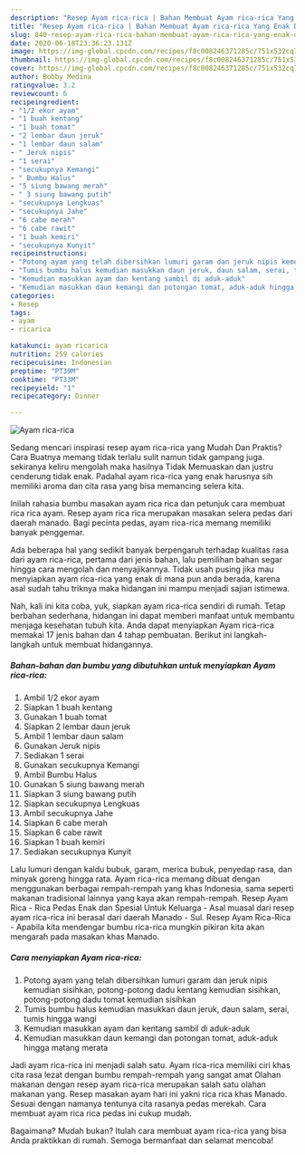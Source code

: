 ```yaml
---
description: "Resep Ayam rica-rica | Bahan Membuat Ayam rica-rica Yang Enak Dan Lezat"
title: "Resep Ayam rica-rica | Bahan Membuat Ayam rica-rica Yang Enak Dan Lezat"
slug: 840-resep-ayam-rica-rica-bahan-membuat-ayam-rica-rica-yang-enak-dan-lezat
date: 2020-06-18T23:36:23.131Z
image: https://img-global.cpcdn.com/recipes/f8c008246371285c/751x532cq70/ayam-rica-rica-foto-resep-utama.jpg
thumbnail: https://img-global.cpcdn.com/recipes/f8c008246371285c/751x532cq70/ayam-rica-rica-foto-resep-utama.jpg
cover: https://img-global.cpcdn.com/recipes/f8c008246371285c/751x532cq70/ayam-rica-rica-foto-resep-utama.jpg
author: Bobby Medina
ratingvalue: 3.2
reviewcount: 6
recipeingredient:
- "1/2 ekor ayam"
- "1 buah kentang"
- "1 buah tomat"
- "2 lembar daun jeruk"
- "1 lembar daun salam"
- " Jeruk nipis"
- "1 serai"
- "secukupnya Kemangi"
- " Bumbu Halus"
- "5 siung bawang merah"
- " 3 siung bawang putih"
- "secukupnya Lengkuas"
- "secukupnya Jahe"
- "6 cabe merah"
- "6 cabe rawit"
- "1 buah kemiri"
- "secukupnya Kunyit"
recipeinstructions:
- "Potong ayam yang telah dibersihkan lumuri garam dan jeruk nipis kemudian sisihkan, potong-potong dadu kentang kemudian sisihkan, potong-potong dadu tomat kemudian sisihkan"
- "Tumis bumbu halus kemudian masukkan daun jeruk, daun salam, serai, tumis hingga wangi"
- "Kemudian masukkan ayam dan kentang sambil di aduk-aduk"
- "Kemudian masukkan daun kemangi dan potongan tomat, aduk-aduk hingga matang merata"
categories:
- Resep
tags:
- ayam
- ricarica

katakunci: ayam ricarica 
nutrition: 259 calories
recipecuisine: Indonesian
preptime: "PT39M"
cooktime: "PT33M"
recipeyield: "1"
recipecategory: Dinner

---
```



![Ayam rica-rica](https://img-global.cpcdn.com/recipes/f8c008246371285c/751x532cq70/ayam-rica-rica-foto-resep-utama.jpg)

Sedang mencari inspirasi resep ayam rica-rica yang Mudah Dan Praktis? Cara Buatnya memang tidak terlalu sulit namun tidak gampang juga. sekiranya keliru mengolah maka hasilnya Tidak Memuaskan dan justru cenderung tidak enak. Padahal ayam rica-rica yang enak harusnya sih memiliki aroma dan cita rasa yang bisa memancing selera kita.

Inilah rahasia bumbu masakan ayam rica rica dan petunjuk cara membuat rica rica ayam. Resep ayam rica rica merupakan masakan selera pedas dari daerah manado. Bagi pecinta pedas, ayam rica-rica memang memiliki banyak penggemar.

Ada beberapa hal yang sedikit banyak berpengaruh terhadap kualitas rasa dari ayam rica-rica, pertama dari jenis bahan, lalu pemilihan bahan segar hingga cara mengolah dan menyajikannya. Tidak usah pusing jika mau menyiapkan ayam rica-rica yang enak di mana pun anda berada, karena asal sudah tahu triknya maka hidangan ini mampu menjadi sajian istimewa.


Nah, kali ini kita coba, yuk, siapkan ayam rica-rica sendiri di rumah. Tetap berbahan sederhana, hidangan ini dapat memberi manfaat untuk membantu menjaga kesehatan tubuh kita. Anda dapat menyiapkan Ayam rica-rica memakai 17 jenis bahan dan 4 tahap pembuatan. Berikut ini langkah-langkah untuk membuat hidangannya.

<!--inarticleads1-->

##### Bahan-bahan dan bumbu yang dibutuhkan untuk menyiapkan Ayam rica-rica:

1. Ambil 1/2 ekor ayam
1. Siapkan 1 buah kentang
1. Gunakan 1 buah tomat
1. Siapkan 2 lembar daun jeruk
1. Ambil 1 lembar daun salam
1. Gunakan  Jeruk nipis
1. Sediakan 1 serai
1. Gunakan secukupnya Kemangi
1. Ambil  Bumbu Halus
1. Gunakan 5 siung bawang merah
1. Siapkan  3 siung bawang putih
1. Siapkan secukupnya Lengkuas
1. Ambil secukupnya Jahe
1. Siapkan 6 cabe merah
1. Siapkan 6 cabe rawit
1. Siapkan 1 buah kemiri
1. Sediakan secukupnya Kunyit


Lalu lumuri dengan kaldu bubuk, garam, merica bubuk, penyedap rasa, dan minyak goreng hingga rata. Ayam rica-rica memang dibuat dengan menggunakan berbagai rempah-rempah yang khas Indonesia, sama seperti makanan tradisional lainnya yang kaya akan rempah-rempah. Resep Ayam Rica - Rica Pedas Enak dan Spesial Untuk Keluarga - Asal muasal dari resep ayam rica-rica ini berasal dari daerah Manado - Sul. Resep Ayam Rica-Rica - Apabila kita mendengar bumbu rica-rica mungkin pikiran kita akan mengarah pada masakan khas Manado. 

<!--inarticleads2-->

##### Cara menyiapkan Ayam rica-rica:

1. Potong ayam yang telah dibersihkan lumuri garam dan jeruk nipis kemudian sisihkan, potong-potong dadu kentang kemudian sisihkan, potong-potong dadu tomat kemudian sisihkan
1. Tumis bumbu halus kemudian masukkan daun jeruk, daun salam, serai, tumis hingga wangi
1. Kemudian masukkan ayam dan kentang sambil di aduk-aduk
1. Kemudian masukkan daun kemangi dan potongan tomat, aduk-aduk hingga matang merata


Jadi ayam rica-rica ini menjadi salah satu. Ayam rica-rica memiliki ciri khas cita rasa lezat dengan bumbu rempah-rempah yang sangat amat Olahan makanan dengan resep ayam rica-rica merupakan salah satu olahan makanan yang. Resep masakan ayam hari ini yakni rica rica khas Manado. Sesuai dengan namanya tentunya cita rasanya pedas merekah. Cara membuat ayam rica rica pedas ini cukup mudah. 

Bagaimana? Mudah bukan? Itulah cara membuat ayam rica-rica yang bisa Anda praktikkan di rumah. Semoga bermanfaat dan selamat mencoba!

